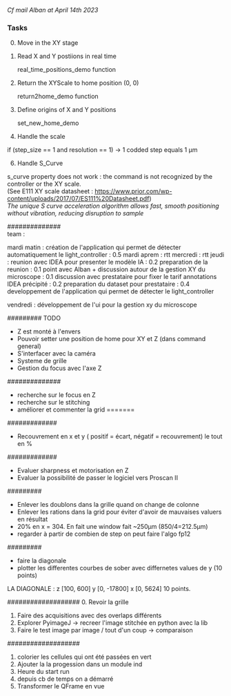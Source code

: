 *Cf mail Alban at April 14th 2023*

### Tasks

0. Move in the XY stage
1. Read X and Y postiions in real time


    real_time_positions_demo function


2. Return the XYScale to home position (0, 0)


    return2home_demo function

4. Define origins of X and Y positions 
    

    set_new_home_demo

5. Handle the scale

if (step_size == 1 and resolution == 1) -> 1 codded step equals 1 µm


6. Handle S_Curve

s_curve property does not work : the command is not recognized by the controller or the XY scale.     
(See E111 XY scale datasheet : https://www.prior.com/wp-content/uploads/2017/07/ES111%20Datasheet.pdf)      
*The unique S curve acceleration algorithm allows fast, smooth positioning without vibration, reducing disruption to 
sample*






##############    
team :   

mardi matin : création de l'application qui permet de détecter automatiquement le light_controller : 0.5
mardi aprem : rtt
mercredi : rtt
jeudi : reunion avec IDEA pour presenter le modèle IA : 0.2
        preparation de la reunion : 0.1
        point avec Alban + discussion autour de la gestion XY du microscope : 0.1
        discussion avec prestataire pour fixer le tarif annotations IDEA précipité : 0.2
        preparation du dataset pour prestataire : 0.4
        developpement de l'application qui permet de détecter le light_controller

vendredi : développement de l'ui pour la gestion xy du microscope




#########
TODO

- Z est monté à l'envers
- Pouvoir setter une position de home pour XY et Z (dans command general)
- S'interfacer avec la caméra
- Systeme de grille
- Gestion du focus avec l'axe Z


##############
- recherche sur le focus en Z
- recherche sur le stitching
- améliorer et commenter la grid
=======



#############
- Recouvrement en x et y ( positif = écart, négatif = recouvrement) le tout en %

#############
- Evaluer sharpness et motorisation en Z
- Evaluer la possibilité de passer le logiciel vers Proscan II



#########
- Enlever les doublons dans la grille quand on change de colonne
- Enlever les rations dans la grid pour éviter d'avoir de mauvaises valuers en résultat
- 20% en x = 304. En fait une window fait ~250µm (850/4=212.5µm)
- regarder à partir de combien de step on peut faire l'algo fp12


#########
- faire la diagonale
- plotter les differentes courbes de sober avec differnetes values de y (10 points)

LA DIAGONALE :  z [100, 600]
                y [0, -17800]
                x [0, 5624]
10 points.


###################
0. Revoir la grille
1. Faire des acquisitions avec des overlaps différents
2. Explorer PyimageJ -> recreer l'image stitchée en python avec la lib
3. Faire le test image par image / tout d'un coup -> comparaison


###################
1. colorier les cellules qui ont été passées en vert
2. Ajouter la la progession dans un module ind
3. Heure du start run 
4. depuis cb de temps on a démarré
5. Transformer le QFrame en vue
